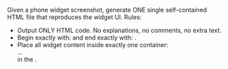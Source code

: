 Given a phone widget screenshot, generate ONE single self-contained HTML file that reproduces the widget UI.
Rules:
- Output ONLY HTML code. No explanations, no comments, no extra text.
- Begin exactly with: <html lang="en"> and end exactly with: </html>.
- Place all widget content inside exactly one container: <div class="widget"> ... </div> in the <body>.
